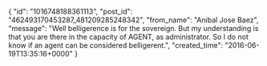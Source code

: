  {
   "id": "1016748188361113",
   "post_id": "462493170453287_481209285248342",
   "from_name": "Anibal Jose Baez",
   "message": "Well belligerence is for the sovereign. But my understanding is that you are there in the capacity of AGENT, as administrator. So I do not know if an agent can be considered belligerent.",
   "created_time": "2016-06-19T13:35:16+0000"
 }
